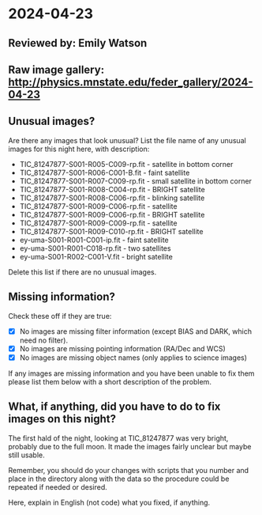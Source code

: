 # 2024-04-23

## Reviewed by:   Emily Watson

## Raw image gallery: http://physics.mnstate.edu/feder_gallery/2024-04-23

## Unusual images?

Are there any images that look unusual? List the file name of any unusual images for this night here, with description:

+ TIC_81247877-S001-R005-C009-rp.fit - satellite in bottom corner
+ TIC_81247877-S001-R006-C001-B.fit - faint satellite
+ TIC_81247877-S001-R007-C009-rp.fit - small satellite in bottom corner
+ TIC_81247877-S001-R008-C004-rp.fit - BRIGHT satellite
+ TIC_81247877-S001-R008-C006-rp.fit - blinking satellite
+ TIC_81247877-S001-R009-C006-rp.fit - satellite
+ TIC_81247877-S001-R009-C006-rp.fit - BRIGHT satellite
+ TIC_81247877-S001-R009-C009-rp.fit - satellite
+ TIC_81247877-S001-R009-C010-rp.fit - BRIGHT satellite
+ ey-uma-S001-R001-C001-ip.fit - faint satellite
+ ey-uma-S001-R001-C018-rp.fit - two satellites
+ ey-uma-S001-R002-C001-V.fit - bright satellite

Delete this list if there are no unusual images.

## Missing information?

Check these off if they are true:

- [x] No images are missing filter information (except BIAS and DARK, which need no filter).
- [x] No images are missing pointing information (RA/Dec and WCS)
- [x] No images are missing object names (only applies to science images)

If any images are missing information and you have been unable to fix them please list
them below with a short description of the problem.


## What, if anything, did you have to do to fix images on this night?

The first hald of the night, looking at TIC_81247877 was very bright, probably due to the full moon. It made the images fairly unclear but maybe still usable.

Remember, you should do your changes with scripts that you number and place in the
directory along with the data so the procedure could be repeated if needed or
desired.

Here, explain in English (not code) what you fixed, if anything.
